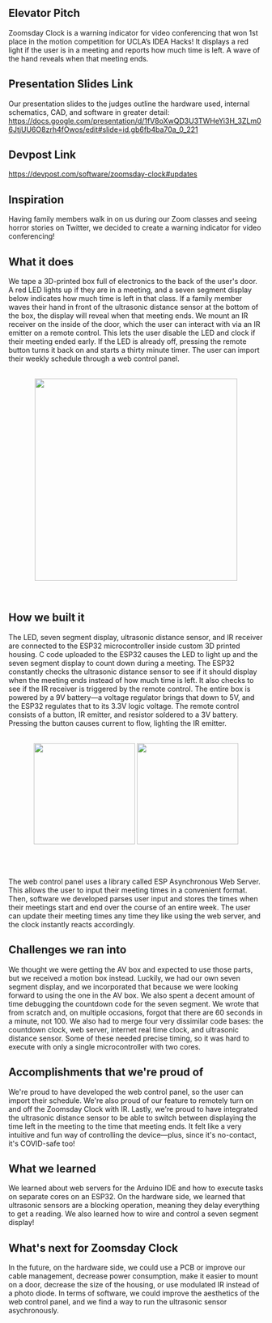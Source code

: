 ## Elevator Pitch
Zoomsday Clock is a warning indicator for video conferencing that won 1st place in the motion competition for UCLA’s IDEA Hacks! It displays a red light if the user is in a meeting and reports how much time is left. A wave of the hand reveals when that meeting ends.
## Presentation Slides Link
Our presentation slides to the judges outline the hardware used, internal schematics, CAD, and software in greater detail:
https://docs.google.com/presentation/d/1fV8oXwQD3U3TWHeYi3H_3ZLm06JtjUU6O8zrh4fOwos/edit#slide=id.gb6fb4ba70a_0_221
## Devpost Link
https://devpost.com/software/zoomsday-clock#updates
## Inspiration
Having family members walk in on us during our Zoom classes and seeing horror stories on Twitter, we decided to create a warning indicator for video conferencing!
## What it does
We tape a 3D-printed box full of electronics to the back of the user's door. A red LED lights up if they are in a meeting, and a seven segment display below indicates how much time is left in that class. If a family member waves their hand in front of the ultrasonic distance sensor at the bottom of the box, the display will reveal when that meeting ends. We mount an IR receiver on the inside of the door, which the user can interact with via an IR emitter on a remote control. This lets the user disable the LED and clock if their meeting ended early. If the LED is already off, pressing the remote button turns it back on and starts a thirty minute timer. The user can import their weekly schedule through a web control panel.<br/>
<br/>
<p align="center">
  <img src="https://github.com/courtney-gibbons/IDEAHacks/blob/main/Zoomsday%20Clock%20(Day).jpeg" width=400>
</p>
<br/>

## How we built it
The LED, seven segment display, ultrasonic distance sensor, and IR receiver are connected to the ESP32 microcontroller inside custom 3D printed housing. C code uploaded to the ESP32 causes the LED to light up and the seven segment display to count down during a meeting. The ESP32 constantly checks the ultrasonic distance sensor to see if it should display when the meeting ends instead of how much time is left. It also checks to see if the IR receiver is triggered by the remote control. The entire box is powered by a 9V battery—a voltage regulator brings that down to 5V, and the ESP32 regulates that to its 3.3V logic voltage.  The remote control consists of a button, IR emitter, and resistor soldered to a 3V battery. Pressing the button causes current to flow, lighting the IR emitter.<br/>
<br/>
<p align="center">
  <img src=https://github.com/courtney-gibbons/IDEAHacks/blob/main/IR%20Remote%20Control.JPEG width=200>
  <img src=https://github.com/courtney-gibbons/IDEAHacks/blob/main/IR%20Receiver.jpeg width=200>
</p>
<br/>
<br/>

The web control panel uses a library called ESP Asynchronous Web Server. This allows the user to input their meeting times in a convenient format. Then, software we developed parses user input and stores the times when their meetings start and end over the course of an entire week. The user can update their meeting times any time they like using the web server, and the clock instantly reacts accordingly.
## Challenges we ran into
We thought we were getting the AV box and expected to use those parts, but we received a motion box instead. Luckily, we had our own seven segment display, and we incorporated that because we were looking forward to using the one in the AV box. We also spent a decent amount of time debugging the countdown code for the seven segment. We wrote that from scratch and, on multiple occasions, forgot that there are 60 seconds in a minute, not 100. We also had to merge four very dissimilar code bases: the countdown clock, web server, internet real time clock, and ultrasonic distance sensor. Some of these needed precise timing, so it was hard to execute with only a single microcontroller with two cores.
## Accomplishments that we're proud of
We're proud to have developed the web control panel, so the user can import their schedule. We're also proud of our feature to remotely turn on and off the Zoomsday Clock with IR. Lastly, we're proud to have integrated the ultrasonic distance sensor to be able to switch between displaying the time left in the meeting to the time that meeting ends. It felt like a very intuitive and fun way of controlling the device—plus, since it's no-contact, it's COVID-safe too!
## What we learned
We learned about web servers for the Arduino IDE and how to execute tasks on separate cores on an ESP32. On the hardware side, we learned that ultrasonic sensors are a blocking operation, meaning they delay everything to get a reading. We also learned how to wire and control a seven segment display!
## What's next for Zoomsday Clock
In the future, on the hardware side, we could use a PCB or improve our cable management, decrease power consumption, make it easier to mount on a door, decrease the size of the housing, or use modulated IR instead of a photo diode. In terms of software, we could improve the aesthetics of the web control panel, and we find a way to run the ultrasonic sensor asychronously.
